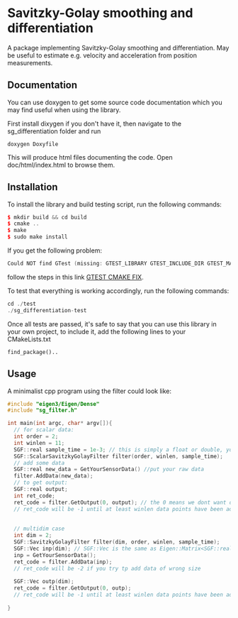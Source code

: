 # Savitzky-Golay smoothing and differentiation
A package implementing Savitzky-Golay smoothing and differentiation. May be useful to estimate e.g. velocity and acceleration from position measurements.

## Documentation
You can use doxygen to get some source code documentation which you may find useful when using the library. 

First install dixygen if you don't have it, then navigate to the sg_differentiation folder and run
```
doxygen Doxyfile
```

This will produce html files documenting the code. Open doc/html/index.html to browse them. 

## Installation
To install the library and build testing script, run the following commands:

```c++
$ mkdir build && cd build
$ cmake ..
$ make
$ sudo make install
```
If you get the following problem:
```c++
Could NOT find GTest (missing: GTEST_LIBRARY GTEST_INCLUDE_DIR GTEST_MAIN_LIBRARY)
```
follow the steps in this link [GTEST CMAKE FIX](http://stackoverflow.com/questions/24295876/cmake-cannot-find-a-googletest-required-library). 

To test that everything is working accordingly, run the following commands:
```c++
cd ./test
./sg_differentiation-test
```

Once all tests are passed, it's safe to say that you can use this library in your own project, to include it, add the following lines to your CMakeLists.txt
```
find_package()..
```

## Usage
A minimalist cpp program using the filter could look like:

```c++
#include "eigen3/Eigen/Dense"
#include "sg_filter.h"

int main(int argc, char* argv[]){
  // for scalar data:
  int order = 2;
  int winlen = 11;
  SGF::real sample_time = 1e-3; // this is simply a float or double, you can change it in the header sg_filter.h if yo u want
  SGF::ScalarSavitzkyGolayFilter filter(order, winlen, sample_time);
  // add some data
  SGF::real new_data = GetYourSensorData() //put your raw data
  filter.AddData(new_data);
  // to get output:
  SGF::real output;
  int ret_code;
  ret_code = filter.GetOutput(0, output); // the 0 means we dont want differntiation. Put 1 to differentiate once, etc
  // ret_code will be -1 until at least winlen data points have been added, then it will be 0
  
  
  // multidim case
  int dim = 2;
  SGF::SavitzkyGolayFilter filter(dim, order, winlen, sample_time);
  SGF::Vec inp(dim); // SGF::Vec is the same as Eigen::Matrix<SGF::real, Eigen::Dynamic, 1>
  inp = GetYourSensorData();
  ret_code = filter.AddData(inp);
  // ret_code will be -2 if you try tp add data of wrong size
  
  SGF::Vec outp(dim);
  ret_code = filter.GetOutput(0, outp);
  // ret_code will be -1 until at least winlen data points have been added, then it will be 0
   
}


```
